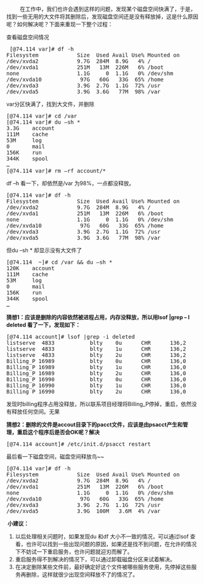 <!--
author: vaster
date: 2013-10-29 19:41:26
title: 【Linux】磁盘空间不释放问题
tags: Linux,磁盘空间满
category: Linux,Linux基础
status: publish
summary:          在工作中，我们也许会遇到这样的问题，发现某个磁盘空间快满了，于是，找到一些无用的大文件将其删除后，发现磁盘空间还是没有释放掉，这是什么原因呢？如何解决呢？下面来重现一下整个过程：查看磁盘空间情况 [@74.114 var]# df -hFilesystem   
-->

<p style="text-align: left;" align="center">         在工作中，我们也许会遇到这样的问题，发现某个磁盘空间快满了，于是，找到一些无用的大文件将其删除后，发现磁盘空间还是没有释放掉，这是什么原因呢？如何解决呢？下面来重现一下整个过程：</p>
<p align="left">查看磁盘空间情况</p>

<pre class="lang:default decode:true"> [@74.114 var]# df -h
Filesystem            Size  Used Avail Use% Mounted on
/dev/xvda2            9.7G  284M  8.9G   4% /
/dev/xvda1            251M   13M  226M   6% /boot
none                  1.1G     0  1.1G   0% /dev/shm
/dev/xvda10            97G   60G   33G  65% /home
/dev/xvda3            3.9G  2.7G  1.1G  72% /usr
/dev/xvda5            3.9G  3.6G   77M  98% /var</pre>
var分区快满了，找到大文件，并删除
<pre class="lang:default decode:true">[@74.114 var]# cd /var
[@74.114 var]# du –sh *
3.3G    account
111M    cache
53M     log
0       mail
156K    run
344K    spool
…
[@74.114 var]# rm –rf account/*</pre>
<p align="left">df –h 看一下，却依然是/var 为98%，一点都没释放。</p>

<pre class="lang:default decode:true ">[@74.114 var]# df -h
Filesystem            Size  Used Avail Use% Mounted on
/dev/xvda2            9.7G  284M  8.9G   4% /
/dev/xvda1            251M   13M  226M   6% /boot
none                  1.1G     0  1.1G   0% /dev/shm
/dev/xvda10            97G   60G   33G  65% /home
/dev/xvda3            3.9G  2.7G  1.1G  72% /usr
/dev/xvda5            3.9G  3.6G   77M  98% /var</pre>
但du –sh * 却显示没有大文件了
<pre class="lang:default decode:true">[@74.114  ~]# cd /var &amp;&amp; du –sh *
120K    account
111M    cache
53M     log
0       mail
156K    run
344K    spool
…</pre>
<p align="left"><strong>猜想1：应该是删除的内容依然被进程占用，内存没释放，所以用lsof |grep – I deleted 看了一下，发现如下：</strong></p>

<pre class="lang:default decode:true">[@74.114 account]# lsof |grep -i deleted
listserve  4833           blty    0u      CHR      136,2                    4 /dev/pts/2 (deleted)
listserve  4833           blty    1u      CHR      136,2                    4 /dev/pts/2 (deleted)
listserve  4833           blty    2u      CHR      136,2                    4 /dev/pts/2 (deleted)
Billing_P 16989           blty    0u      CHR      136,0                    2 /dev/pts/0 (deleted)
Billing_P 16989           blty    1u      CHR      136,0                    2 /dev/pts/0 (deleted)
Billing_P 16989           blty    2u      CHR      136,0                    2 /dev/pts/0 (deleted)
Billing_P 16990           blty    0u      CHR      136,0                    2 /dev/pts/0 (deleted)
Billing_P 16990           blty    1u      CHR      136,0                    2 /dev/pts/0 (deleted)
Billing_P 16990           blty    2u      CHR      136,0                    2 /dev/pts/0 (deleted)</pre>
<p align="left">发现时billing程序占用没释放，所以联系项目经理将Billing_P停掉，重启，依然没有释放任何空间。无果</p>
<p align="left"><strong>猜想2：删除的文件是accout目录下的pacct文件，应该是由psacct产生和管理，重启这个程序后是否会OK呢？解决</strong></p>

<pre align="left">[@74.114 account]# /etc/init.d/psacct restart</pre>
<p align="left">最后看一下磁盘空间，磁盘空间释放鸟~~</p>

<pre class="lang:default decode:true">[@74.114 var]# df -h
Filesystem            Size  Used Avail Use% Mounted on
/dev/xvda2            9.7G  284M  8.9G   4% /
/dev/xvda1            251M   13M  226M   6% /boot
none                  1.1G     0  1.1G   0% /dev/shm
/dev/xvda10            97G   60G   33G  65% /home
/dev/xvda3            3.9G  2.7G  1.1G  72% /usr
/dev/xvda5            3.9G  100M   3.6M  4% /var</pre>
<strong> 小建议：</strong>
<ol>
	<li>以后处理相关问题时，如果发现du 和df 大小不一致的情况，可以通过lsof 查看，也许可以找到一些出现问题的原因，如果还是找不到问题，在允许的情况下不妨试一下重启服务，也许问题就迎刃而解了。</li>
	<li>重启服务得不到解决的情况下，可以通过卸载磁盘分区来试着解决。</li>
	<li>在决定删除某些文件前，最好确定好这个文件被哪些服务使用，先停掉这些服务再删除，这样就很少出现空间释放不了的情况了。</li>
</ol>
